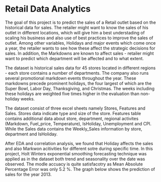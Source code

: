 # Retail Data Analytics
The goal of this project is to predict the sales of a Retail outlet based on the historical data for sales. The retailer might want to know the sales of his outlet in different locations, which will give him a best understading of scaling his business and also use of best practices to improve the sales of outlet. Among other variables, Holidays and major events which come once a year, the retailer wants to see how these affect the strategic decisions for sales. In addition, the Markdowns are known to affect sales - retailer might want to predict which department will be affected and to what extent.  

The dataset is historical sales data for 45 stores located in different regions - each store contains a number of departments. The company also runs several promotional markdown events throughout the year. These markdowns precede prominent holidays, the four largest of which are the Super Bowl, Labor Day, Thanksgiving, and Christmas. The weeks including these holidays are weighted five times higher in the evaluation than non-holiday weeks. 

The dataset consist of three excel sheets namely Stores, Features and Sales. Stores data indicate type and size of the store. Features table contains additional data about store, department, regional activites (Markdown, Fuel_price, Temperature), IsHoliday, Unemployment and CPI. While the Sales data contains the Weekly_Sales information by store, department and IsHoliday.

After EDA and correlation analysis, we found that Holiday affects the sales and also Markwon acitivities for different sotre during specific time. In this project, Holt Winters exponential smoothing forecasting technique was applied as in the dataset both trend and seasonality over the date was observed. The modle accuacy is quite satisfacotry as Mean Absolute Percentage Error was only 5.2 %. The graph below shows the prediction of sales for the year 2013.

